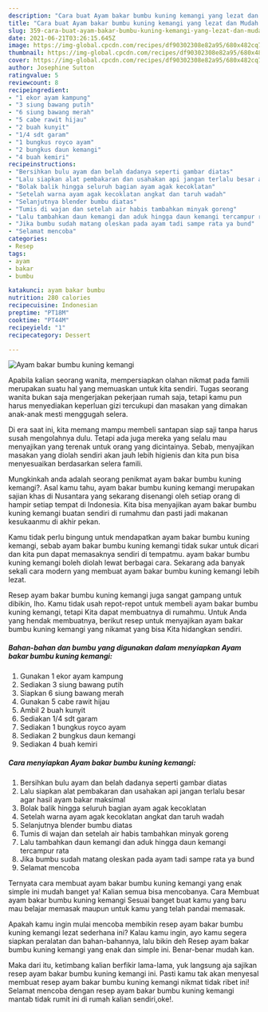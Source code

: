 ```yaml
---
description: "Cara buat Ayam bakar bumbu kuning kemangi yang lezat dan Mudah Dibuat"
title: "Cara buat Ayam bakar bumbu kuning kemangi yang lezat dan Mudah Dibuat"
slug: 359-cara-buat-ayam-bakar-bumbu-kuning-kemangi-yang-lezat-dan-mudah-dibuat
date: 2021-06-21T03:26:15.645Z
image: https://img-global.cpcdn.com/recipes/df90302308e82a95/680x482cq70/ayam-bakar-bumbu-kuning-kemangi-foto-resep-utama.jpg
thumbnail: https://img-global.cpcdn.com/recipes/df90302308e82a95/680x482cq70/ayam-bakar-bumbu-kuning-kemangi-foto-resep-utama.jpg
cover: https://img-global.cpcdn.com/recipes/df90302308e82a95/680x482cq70/ayam-bakar-bumbu-kuning-kemangi-foto-resep-utama.jpg
author: Josephine Sutton
ratingvalue: 5
reviewcount: 8
recipeingredient:
- "1 ekor ayam kampung"
- "3 siung bawang putih"
- "6 siung bawang merah"
- "5 cabe rawit hijau"
- "2 buah kunyit"
- "1/4 sdt garam"
- "1 bungkus royco ayam"
- "2 bungkus daun kemangi"
- "4 buah kemiri"
recipeinstructions:
- "Bersihkan bulu ayam dan belah dadanya seperti gambar diatas"
- "Lalu siapkan alat pembakaran dan usahakan api jangan terlalu besar agar hasil ayam bakar maksimal"
- "Bolak balik hingga seluruh bagian ayam agak kecoklatan"
- "Setelah warna ayam agak kecoklatan angkat dan taruh wadah"
- "Selanjutnya blender bumbu diatas"
- "Tumis di wajan dan setelah air habis tambahkan minyak goreng"
- "Lalu tambahkan daun kemangi dan aduk hingga daun kemangi tercampur rata"
- "Jika bumbu sudah matang oleskan pada ayam tadi sampe rata ya bund"
- "Selamat mencoba"
categories:
- Resep
tags:
- ayam
- bakar
- bumbu

katakunci: ayam bakar bumbu 
nutrition: 280 calories
recipecuisine: Indonesian
preptime: "PT18M"
cooktime: "PT44M"
recipeyield: "1"
recipecategory: Dessert

---
```



![Ayam bakar bumbu kuning kemangi](https://img-global.cpcdn.com/recipes/df90302308e82a95/680x482cq70/ayam-bakar-bumbu-kuning-kemangi-foto-resep-utama.jpg)

Apabila kalian seorang wanita, mempersiapkan olahan nikmat pada famili merupakan suatu hal yang memuaskan untuk kita sendiri. Tugas seorang  wanita bukan saja mengerjakan pekerjaan rumah saja, tetapi kamu pun harus menyediakan keperluan gizi tercukupi dan masakan yang dimakan anak-anak mesti menggugah selera.

Di era  saat ini, kita memang mampu membeli santapan siap saji tanpa harus susah mengolahnya dulu. Tetapi ada juga mereka yang selalu mau menyajikan yang terenak untuk orang yang dicintainya. Sebab, menyajikan masakan yang diolah sendiri akan jauh lebih higienis dan kita pun bisa menyesuaikan berdasarkan selera famili. 



Mungkinkah anda adalah seorang penikmat ayam bakar bumbu kuning kemangi?. Asal kamu tahu, ayam bakar bumbu kuning kemangi merupakan sajian khas di Nusantara yang sekarang disenangi oleh setiap orang di hampir setiap tempat di Indonesia. Kita bisa menyajikan ayam bakar bumbu kuning kemangi buatan sendiri di rumahmu dan pasti jadi makanan kesukaanmu di akhir pekan.

Kamu tidak perlu bingung untuk mendapatkan ayam bakar bumbu kuning kemangi, sebab ayam bakar bumbu kuning kemangi tidak sukar untuk dicari dan kita pun dapat memasaknya sendiri di tempatmu. ayam bakar bumbu kuning kemangi boleh diolah lewat berbagai cara. Sekarang ada banyak sekali cara modern yang membuat ayam bakar bumbu kuning kemangi lebih lezat.

Resep ayam bakar bumbu kuning kemangi juga sangat gampang untuk dibikin, lho. Kamu tidak usah repot-repot untuk membeli ayam bakar bumbu kuning kemangi, tetapi Kita dapat membuatnya di rumahmu. Untuk Anda yang hendak membuatnya, berikut resep untuk menyajikan ayam bakar bumbu kuning kemangi yang nikamat yang bisa Kita hidangkan sendiri.

<!--inarticleads1-->

##### Bahan-bahan dan bumbu yang digunakan dalam menyiapkan Ayam bakar bumbu kuning kemangi:

1. Gunakan 1 ekor ayam kampung
1. Sediakan 3 siung bawang putih
1. Siapkan 6 siung bawang merah
1. Gunakan 5 cabe rawit hijau
1. Ambil 2 buah kunyit
1. Sediakan 1/4 sdt garam
1. Sediakan 1 bungkus royco ayam
1. Sediakan 2 bungkus daun kemangi
1. Sediakan 4 buah kemiri




<!--inarticleads2-->

##### Cara menyiapkan Ayam bakar bumbu kuning kemangi:

1. Bersihkan bulu ayam dan belah dadanya seperti gambar diatas
1. Lalu siapkan alat pembakaran dan usahakan api jangan terlalu besar agar hasil ayam bakar maksimal
1. Bolak balik hingga seluruh bagian ayam agak kecoklatan
1. Setelah warna ayam agak kecoklatan angkat dan taruh wadah
1. Selanjutnya blender bumbu diatas
1. Tumis di wajan dan setelah air habis tambahkan minyak goreng
1. Lalu tambahkan daun kemangi dan aduk hingga daun kemangi tercampur rata
1. Jika bumbu sudah matang oleskan pada ayam tadi sampe rata ya bund
1. Selamat mencoba




Ternyata cara membuat ayam bakar bumbu kuning kemangi yang enak simple ini mudah banget ya! Kalian semua bisa mencobanya. Cara Membuat ayam bakar bumbu kuning kemangi Sesuai banget buat kamu yang baru mau belajar memasak maupun untuk kamu yang telah pandai memasak.

Apakah kamu ingin mulai mencoba membikin resep ayam bakar bumbu kuning kemangi lezat sederhana ini? Kalau kamu ingin, ayo kamu segera siapkan peralatan dan bahan-bahannya, lalu bikin deh Resep ayam bakar bumbu kuning kemangi yang enak dan simple ini. Benar-benar mudah kan. 

Maka dari itu, ketimbang kalian berfikir lama-lama, yuk langsung aja sajikan resep ayam bakar bumbu kuning kemangi ini. Pasti kamu tak akan menyesal membuat resep ayam bakar bumbu kuning kemangi nikmat tidak ribet ini! Selamat mencoba dengan resep ayam bakar bumbu kuning kemangi mantab tidak rumit ini di rumah kalian sendiri,oke!.

